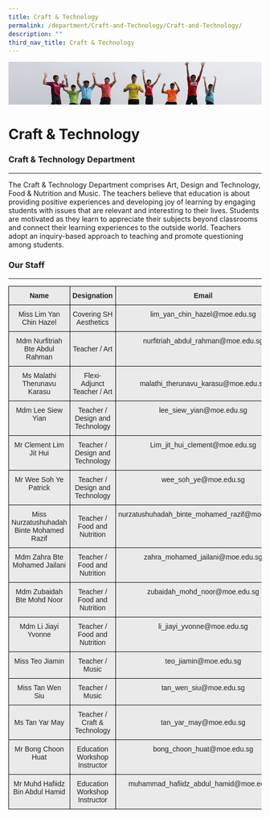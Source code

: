 ```yaml
---
title: Craft & Technology
permalink: /department/Craft-and-Technology/Craft-and-Technology/
description: ""
third_nav_title: Craft & Technology
---
```


![](/images/Banner.jpg)

Craft & Technology
==================

### Craft & Technology Department
-----------------------------

  

The Craft & Technology Department comprises Art, Design and Technology, Food & Nutrition and Music. The teachers believe that education is about providing positive experiences and developing joy of learning by engaging students with issues that are relevant and interesting to their lives. Students are motivated as they learn to appreciate their subjects beyond classrooms and connect their learning experiences to the outside world. Teachers adopt an inquiry-based approach to teaching and promote questioning among students.

### Our Staff
---------

<style type="text/css">
.tg  {border-collapse:collapse;border-spacing:0;}
.tg td{border-color:black;border-style:solid;border-width:1px;font-family:Arial, sans-serif;font-size:14px;
  overflow:hidden;padding:10px 5px;word-break:normal;}
.tg th{border-color:black;border-style:solid;border-width:1px;font-family:Arial, sans-serif;font-size:14px;
  font-weight:normal;overflow:hidden;padding:10px 5px;word-break:normal;}
.tg .tg-n4qt{background-color:#EAEAEA;color:#222;font-weight:bold;text-align:center;vertical-align:top}
.tg .tg-ii8k{background-color:#EAEAEA;color:#222;text-align:center;vertical-align:top}
.tg .tg-ku5w{background-color:#EAEAEA;color:#222;text-align:center;vertical-align:middle}
</style>
<table class="tg">
<thead>
  <tr>
    <th class="tg-n4qt">Name</th>
    <th class="tg-n4qt">Designation </th>
    <th class="tg-n4qt">Email</th>
  </tr>
</thead>
<tbody>
  <tr>
  
  <tr>
    <td class="tg-ii8k">Miss Lim Yan Chin Hazel</td>
    <td class="tg-ku5w"><span style="color:#222;background-color:#EAEAEA"> Covering SH Aesthetics</span></td>
    <td class="tg-ii8k">lim_yan_chin_hazel@moe.edu.sg</td>
  </tr>
  <tr>
    <td class="tg-ii8k">Mdm Nurfitriah Bte Abdul Rahman</td>
    <td class="tg-ku5w"><span style="color:#222;background-color:#EAEAEA">Teacher / Art </span></td>
    <td class="tg-ii8k">nurfitriah_abdul_rahman@moe.edu.sg</td>
  </tr>
  <tr>
    <td class="tg-ku5w"><span style="color:#222;background-color:#EAEAEA"> Ms Malathi Therunavu Karasu</span></td>
    <td class="tg-ku5w"><span style="color:#222;background-color:#EAEAEA"> Flexi-Adjunct Teacher / Art</span></td>
    <td class="tg-ku5w"><span style="color:#222;background-color:#EAEAEA">malathi_therunavu_karasu@moe.edu.sg</span><br></td>
  </tr>
  <tr>
    <td class="tg-ii8k">Mdm Lee Siew Yian</td>
    <td class="tg-ku5w"><span style="color:#222;background-color:#EAEAEA">Teacher / Design and Technology </span></td>
    <td class="tg-ii8k">lee_siew_yian@moe.edu.sg</td>
  </tr>
  <tr>
    <td class="tg-ii8k">Mr Clement Lim Jit Hui</td>
    <td class="tg-ku5w"><span style="color:#222;background-color:#EAEAEA">Teacher / Design and Technology  </span></td>
    <td class="tg-ii8k">Lim_jit_hui_clement@moe.edu.sg</td>
  </tr>
  <tr>
    <td class="tg-ii8k">Mr Wee Soh Ye Patrick</td>
    <td class="tg-ku5w"><span style="color:#222;background-color:#EAEAEA">Teacher / Design and Technology  </span></td>
    <td class="tg-ii8k">wee_soh_ye@moe.edu.sg</td>
  </tr>
  <tr>
    <td class="tg-ii8k">Miss Nurzatushuhadah Binte Mohamed Razif</td>
    <td class="tg-ku5w"><span style="color:#222;background-color:#EAEAEA">Teacher / Food and Nutrition </span></td>
    <td class="tg-ii8k">nurzatushuhadah_binte_mohamed_razif@moe.edu.sg</td>
  </tr>
  <tr>
    <td class="tg-ii8k">Mdm Zahra Bte Mohamed Jailani</td>
    <td class="tg-ku5w"><span style="color:#222;background-color:#EAEAEA">Teacher / Food and Nutrition </span></td>
    <td class="tg-ii8k">zahra_mohamed_jailani@moe.edu.sg</td>
  </tr>
  <tr>
    <td class="tg-ii8k">Mdm Zubaidah Bte Mohd Noor</td>
    <td class="tg-ku5w"><span style="color:#222;background-color:#EAEAEA"> Teacher / Food and Nutrition</span></td>
    <td class="tg-ii8k">zubaidah_mohd_noor@moe.edu.sg</td>
  </tr>
  <tr>
    <td class="tg-ii8k">Mdm Li Jiayi Yvonne</td>
    <td class="tg-ku5w"><span style="color:#222;background-color:#EAEAEA"> Teacher / Food and Nutrition</span></td>
    <td class="tg-ii8k">li_jiayi_yvonne@moe.edu.sg</td>
  </tr>
  <tr>
    <td class="tg-ii8k">Miss Teo Jiamin</td>
    <td class="tg-ku5w"><span style="color:#222;background-color:#EAEAEA">Teacher / Music </span></td>
    <td class="tg-ii8k">teo_jiamin@moe.edu.sg</td>
  </tr>
  <tr>
    <td class="tg-ii8k">Miss Tan Wen Siu</td>
    <td class="tg-ku5w"><span style="color:#222;background-color:#EAEAEA">Teacher / Music </span></td>
    <td class="tg-ii8k">tan_wen_siu@moe.edu.sg</td>
  </tr>
  <tr>
    <td class="tg-ku5w"><span style="color:#222;background-color:#EAEAEA"> Ms Tan Yar May</span></td>
    <td class="tg-ku5w"><span style="color:#222;background-color:#EAEAEA">Teacher / Craft &amp; Technology </span></td>
    <td class="tg-ku5w"><span style="color:#222;background-color:#EAEAEA">  tan_yar_may@moe.edu.sg</span></td>
  </tr>
  <tr>
    <td class="tg-ii8k">Mr Bong Choon Huat</td>
    <td class="tg-ku5w"><span style="color:#222;background-color:#EAEAEA"> Education Workshop Instructor</span></td>
    <td class="tg-ii8k">bong_choon_huat@moe.edu.sg</td>
  </tr>
  <tr>
    <td class="tg-ii8k">Mr Muhd Hafiidz Bin Abdul Hamid</td>
    <td class="tg-ku5w"><span style="color:#222;background-color:#EAEAEA">Education Workshop Instructor </span></td>
    <td class="tg-ii8k">muhammad_hafiidz_abdul_hamid@moe.edu.sg</td>
  </tr>
</tbody>
</table>